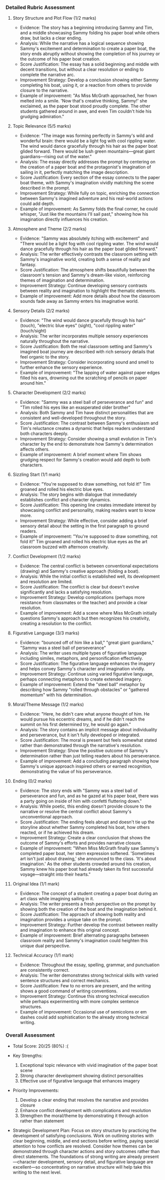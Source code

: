 ### Detailed Rubric Assessment

1. Story Structure and Plot Flow (1/2 marks)

   - Evidence: The story has a beginning introducing Sammy and Tim, and a middle showcasing Sammy folding his paper boat while others draw, but lacks a clear ending.
   - Analysis: While the narrative has a logical sequence showing Sammy's excitement and determination to create a paper boat, the story ends abruptly without showing the completion of his journey or the outcome of his paper boat creation.
   - Score Justification: The essay has a solid beginning and middle with decent transitions, but without a clear resolution or ending to complete the narrative arc.
   - Improvement Strategy: Develop a conclusion showing either Sammy completing his boat, using it, or a reaction from others to provide closure to the narrative.
   - Example of improvement: "As Miss McGrath approached, her frown melted into a smile. 'Now that's creative thinking, Sammy!' she exclaimed, as the paper boat stood proudly complete. The other students gathered around in awe, and even Tim couldn't hide his grudging admiration."

2. Topic Relevance (5/5 marks)

   - Evidence: "The image was forming perfectly in Sammy's wild and wonderful brain: there would be a light fog with cool rippling water. The wind would dance gracefully through his hair as the paper boat glided forward. There would be lush green mountains—great giant guardians—rising out of the water."
   - Analysis: The essay directly addresses the prompt by centering on the creation of a paper boat and the protagonist's imagination of sailing in it, perfectly matching the image description.
   - Score Justification: Every section of the essay connects to the paper boat theme, with Sammy's imagination vividly matching the scene described in the prompt.
   - Improvement Strategy: While fully on topic, enriching the connection between Sammy's imagined adventure and his real-world actions could add depth.
   - Example of improvement: As Sammy folds the final corner, he could whisper, "Just like the mountains I'll sail past," showing how his imagination directly influences his creation.

3. Atmosphere and Theme (2/2 marks)

   - Evidence: "Sammy was absolutely itching with excitement" and "There would be a light fog with cool rippling water. The wind would dance gracefully through his hair as the paper boat glided forward."
   - Analysis: The writer effectively contrasts the classroom setting with Sammy's imaginative world, creating both a sense of reality and fantasy.
   - Score Justification: The atmosphere shifts beautifully between the classroom's tension and Sammy's dream-like vision, reinforcing themes of imagination and determination.
   - Improvement Strategy: Continue developing sensory contrasts between reality and imagination to highlight the thematic elements.
   - Example of improvement: Add more details about how the classroom sounds fade away as Sammy enters his imaginative world.

4. Sensory Details (2/2 marks)

   - Evidence: "The wind would dance gracefully through his hair" (touch), "electric blue eyes" (sight), "cool rippling water" (touch/sight)
   - Analysis: The writer incorporates multiple sensory experiences naturally throughout the narrative.
   - Score Justification: Both the real classroom setting and Sammy's imagined boat journey are described with rich sensory details that feel organic to the story.
   - Improvement Strategy: Consider incorporating sound and smell to further enhance the sensory experience.
   - Example of improvement: "The lapping of water against paper edges filled his ears, drowning out the scratching of pencils on paper around him."

5. Character Development (2/2 marks)

   - Evidence: "Sammy was a steel ball of perseverance and fun" and "Tim rolled his eyes like an exasperated older brother"
   - Analysis: Both Sammy and Tim have distinct personalities that are consistent and well-developed throughout the story.
   - Score Justification: The contrast between Sammy's enthusiasm and Tim's reluctance creates a dynamic that helps readers understand both characters deeply.
   - Improvement Strategy: Consider showing a small evolution in Tim's character by the end to demonstrate how Sammy's determination affects others.
   - Example of improvement: A brief moment where Tim shows grudging respect for Sammy's creation would add depth to both characters.

6. Sizzling Start (1/1 mark)

   - Evidence: "You're supposed to draw something, not fold it!" Tim groaned and rolled his electric blue eyes.
   - Analysis: The story begins with dialogue that immediately establishes conflict and character dynamics.
   - Score Justification: This opening line creates immediate interest by showcasing conflict and personality, making readers want to know more.
   - Improvement Strategy: While effective, consider adding a brief sensory detail about the setting in the first paragraph to ground readers.
   - Example of improvement: "You're supposed to draw something, not fold it!" Tim groaned and rolled his electric blue eyes as the art classroom buzzed with afternoon creativity.

7. Conflict Development (1/2 marks)

   - Evidence: The central conflict is between conventional expectations (drawing) and Sammy's creative approach (folding a boat).
   - Analysis: While the initial conflict is established well, its development and resolution are limited.
   - Score Justification: The conflict is clear but doesn't evolve significantly and lacks a satisfying resolution.
   - Improvement Strategy: Develop complications (perhaps more resistance from classmates or the teacher) and provide a clear resolution.
   - Example of improvement: Add a scene where Miss McGrath initially questions Sammy's approach but then recognizes his creativity, creating a resolution to the conflict.

8. Figurative Language (3/3 marks)

   - Evidence: "bounced off of him like a ball," "great giant guardians," "Sammy was a steel ball of perseverance"
   - Analysis: The writer uses multiple types of figurative language including similes, metaphors, and personification effectively.
   - Score Justification: The figurative language enhances the imagery and helps convey Sammy's character and imagination vividly.
   - Improvement Strategy: Continue using varied figurative language, perhaps connecting metaphors to create extended imagery.
   - Example of improvement: Extend the "steel ball" metaphor by describing how Sammy "rolled through obstacles" or "gathered momentum" with his determination.

9. Moral/Theme Message (1/2 marks)

   - Evidence: "Here, he didn't care what anyone thought of him. He would pursue his eccentric dreams, and if he didn't reach the summit on his first determined try, he would go again."
   - Analysis: The story contains an implicit message about individuality and perseverance, but it isn't fully developed or integrated.
   - Score Justification: The moral is present but feels somewhat stated rather than demonstrated through the narrative's resolution.
   - Improvement Strategy: Show the positive outcome of Sammy's determination rather than just telling readers about his perseverance.
   - Example of improvement: Add a concluding paragraph showing how Sammy's unique approach inspired others or earned recognition, demonstrating the value of his perseverance.

10. Ending (0/2 marks)

    - Evidence: The story ends with "Sammy was a steel ball of perseverance and fun, and as he gazed at his paper boat, there was a party going on inside of him with confetti fluttering down."
    - Analysis: While poetic, this ending doesn't provide closure to the narrative or resolve the central conflict about Sammy's unconventional approach.
    - Score Justification: The ending feels abrupt and doesn't tie up the storyline about whether Sammy completed his boat, how others reacted, or if he achieved his dream.
    - Improvement Strategy: Create a clear conclusion that shows the outcome of Sammy's efforts and provides narrative closure.
    - Example of improvement: "When Miss McGrath finally saw Sammy's completed paper boat, her stern expression softened. 'Sometimes art isn't just about drawing,' she announced to the class. 'It's about imagination.' As the other students crowded around his creation, Sammy knew his paper boat had already taken its first successful voyage—straight into their hearts."

11. Original Idea (1/1 mark)

    - Evidence: The concept of a student creating a paper boat during an art class while imagining sailing in it.
    - Analysis: The writer presents a fresh perspective on the prompt by showing both the creation of the boat and the imagination behind it.
    - Score Justification: The approach of showing both reality and imagination provides a unique take on the prompt.
    - Improvement Strategy: Further develop the contrast between reality and imagination to enhance this original concept.
    - Example of improvement: Brief alternating paragraphs between classroom reality and Sammy's imagination could heighten this unique dual perspective.

12. Technical Accuracy (1/1 mark)
    - Evidence: Throughout the essay, spelling, grammar, and punctuation are consistently correct.
    - Analysis: The writer demonstrates strong technical skills with varied sentence structures and correct mechanics.
    - Score Justification: Few to no errors are present, and the writing shows a good command of writing conventions.
    - Improvement Strategy: Continue this strong technical execution while perhaps experimenting with more complex sentence structures.
    - Example of improvement: Occasional use of semicolons or em dashes could add sophistication to the already strong technical writing.

### Overall Assessment

- Total Score: 20/25 (80%) :(
- Key Strengths:
  1. Exceptional topic relevance with vivid imagination of the paper boat scene
  2. Strong character development showing distinct personalities
  3. Effective use of figurative language that enhances imagery
- Priority Improvements:

  1. Develop a clear ending that resolves the narrative and provides closure
  2. Enhance conflict development with complications and resolution
  3. Strengthen the moral/theme by demonstrating it through action rather than statement

- Strategic Development Plan: Focus on story structure by practicing the development of satisfying conclusions. Work on outlining stories with clear beginning, middle, and end sections before writing, paying special attention to how conflicts are resolved. Consider how themes can be demonstrated through character actions and story outcomes rather than direct statements. The foundations of strong writing are already present—character development, sensory detail, and figurative language are excellent—so concentrating on narrative structure will help take this writing to the next level.
